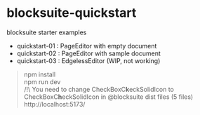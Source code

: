 # blocksuite-quickstart
blocksuite starter examples

* quickstart-01 : PageEditor with empty document
* quickstart-02 : PageEditor with sample document
* quickstart-03 : EdgelessEditor (WIP, not working)


> npm install  
> npm run dev  
> /!\ You need to change CheckBoxC**k**eckSolidIcon to CheckBoxC**h**eckSolidIcon in @blocksuite dist files (5 files)
http://localhost:5173/  







